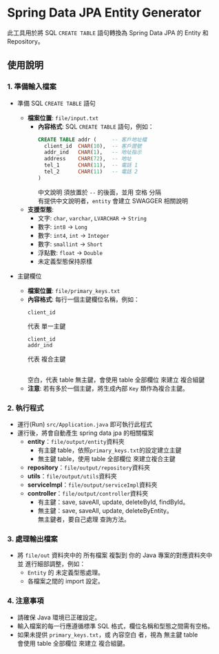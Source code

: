 # Spring Data JPA Entity Generator

此工具用於將 SQL `CREATE TABLE` 語句轉換為 Spring Data JPA 的 Entity 和 Repository。

## 使用說明

### 1. 準備輸入檔案
  - 準備 SQL `CREATE TABLE` 語句
    - **檔案位置**: `file/input.txt`
      - **內容格式**: SQL `CREATE TABLE` 語句，例如：
        ```sql
        CREATE TABLE addr (     -- 客戶地址檔
          client_id  CHAR(10),  -- 客戶證號
          addr_ind   CHAR(1),   -- 地址指示
          address    CHAR(72),  -- 地址
          tel_1      CHAR(11),  -- 電話 1
          tel_2      CHAR(11)   -- 電話 2
        )
        ```
        中文說明 須放置於 ``--`` 的後面，並用 空格 分隔 <br/>
        有提供中文說明者，``entity`` 會建立 SWAGGER 相關說明
    - **支援型態**: 
      - 文字: `char`, `varchar`, `LVARCHAR` -> `String`
      - 數字: `int8` -> `Long`
      - 數字: `int4`, `int` -> `Integer`
      - 數字: `smallint` -> `Short`
      - 浮點數: `float` -> `Double`
      - 未定義型態保持原樣

  - 主鍵欄位
    - **檔案位置**: `file/primary_keys.txt`
    - **內容格式**: 每行一個主鍵欄位名稱，例如：
      ```
      client_id
      ```
      代表 單一主鍵
      ```
      client_id
      addr_ind
      ```
      代表 複合主鍵
      ```
      ```
      空白，代表 table 無主鍵，會使用 table 全部欄位 來建立 複合組鍵
    - **注意**: 若有多於一個主鍵，將生成內部 `Key` 類作為複合主鍵。

### 2. 執行程式
  - 運行(Run) `src/Application.java` 即可執行此程式
  - 運行後，將會自動產生 spring data jpa 的相關檔案
    - **entity**：``file/output/entity``資料夾
      - 有主鍵 table，依照``primary_keys.txt``的設定建立主鍵
      - 無主鍵 table，使用 table 全部欄位 來建立複合主鍵
    - **repository**：``file/output/repository``資料夾
    - **utils**：``file/output/utils``資料夾
    - **serviceImpl**：``file/output/serviceImpl``資料夾
    - **controller**：``file/output/controller``資料夾
      - 有主鍵：save, saveAll, update, deleteById, findById。
      - 無主鍵：save, saveAll, update, deleteByEntity。 <br>
        無主鍵者，要自己處理 查詢方法。
    
### 3. 處理輸出檔案
- 將 `file/out` 資料夾中的 所有檔案 複製到 你的 Java 專案的對應資料夾中 <br/>
  並 進行細部調整，例如：
  - `Entity` 的 未定義型態處理。
  - 各檔案之間的 import 設定。

### 4. 注意事項
- 請確保 Java 環境已正確設定。
- 輸入檔案的每一行應遵循標準 SQL 格式，欄位名稱和型態之間需有空格。
- 如果未提供 `primary_keys.txt`，或 內容空白 者，視為 無主鍵 table <br/>
  會使用 table 全部欄位 來建立 複合組鍵。
